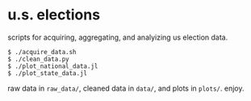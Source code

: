 # u.s. elections

scripts for acquiring, aggregating, and analyizing us election data. 

```
$ ./acquire_data.sh
$ ./clean_data.py
$ ./plot_national_data.jl
$ ./plot_state_data.jl
```

raw data in `raw_data/`, cleaned data in `data/`, and plots in `plots/`. enjoy. 
